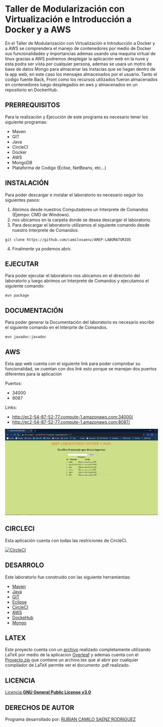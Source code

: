 # Taller de Modularización con Virtualización e Introducción a Docker y a AWS

En el Taller de Modularización con Virtualización e Introducción a Docker y a AWS se comprendera el manejo de contenedores por medio de Docker sus funcionalidades y importancias ademas usando una maquina virtual de linux gracias a AWS podremos desplegar la aplicación web en la nuve y esta podra ser vista por cualquier persona, ademas se usara un motro de base de datos Mongo para almacenar las instacias que se hagan dentro de la app web, en este caso los mensajes almacenados por el usuario.
Tanto el codigo fuente Back, Front como los recursos utilizados fueron almacenados en contenedores luego desplegados en aws y almacenados en un repositorio en DockerHub.
## PRERREQUISITOS

Para la realización y Ejecución de este programa es necesario tener los siguiente programas:
* Maven
* GIT
* Java
* CircleCI
* Docker
* AWS
* MongoDB
* Plataforma de Codigo (Eclise, NetBeans, etc...)

## INSTALACIÓN
Para poder descargar e instalar el laboratorio es necesario seguir los siguientes pasos:
1. Abrimos desde nuestros Computadores un Interprete de Comandos (Ejempo: CMD de Windows).
2. nos ubicamos en la carpeta donde se desea descargar el laboratorio.
3. Para descargar el laboratorio utilizamos el siguiente comando desde nuestro Interprete de Comandos:
```
git clone https://github.com/camilosaenz/AREP-LABORATORIO5
```
4. Finalmente ya podemos abrir.

## EJECUTAR

Para poder ejecutar el laboratorio nos ubicamos en el directorio del laboratorio y luego abrimos un Interprete de Comandos y ejecutamos el siguiente comando:
```
mvn package
```

## DOCUMENTACIÓN
Para poder generar la Documentación del laboratorio es necesario escribir el siguiente comando en el Interprte de Comandos.
```
mvn javadoc:javadoc
```

## AWS

Esta app web cuenta con el siguiente link para poder comprobar su funcionalidad, se cuentan con dos link esto porque se manejan dos puertos diferentes para la aplicación

Puertos:
* 34000
* 8087

Links:
* http://ec2-54-87-52-77.compute-1.amazonaws.com:34000/
* http://ec2-54-87-52-77.compute-1.amazonaws.com:8087/

<p align="center"> 
  <img src="https://github.com/camilosaenz/AREP-LABORATORIO5/blob/master/img/AWS-despliegue.PNG?raw=true">
</p>




## CIRCLECI

Esta aplicación cuenta con todas las restriciones de CircleCI.

 [![CircleCI](https://circleci.com/gh/circleci/circleci-docs.svg?style=svg)](https://app.circleci.com/pipelines/github/camilosaenz/AREP-LABORATORIO5)
 
## DESARROLO

Este laboratorio fue construido con las siguiente herramientas:
* [Maven](https://maven.apache.org/)
* [Java](https://www.java.com/es/)
* [GIT](https://git-scm.com/)
* [Eclipse](https://www.eclipse.org/)
* [CircleCI](https://circleci.com/)
* [AWS](https://www.awseducate.com/student/s/)
* [DockeHub](https://hub.docker.com/)
* [Mongo](https://www.mongodb.com/es)
 
## LATEX

Este proyecto cuenta con un [archivo](https://github.com/camilosaenz/AREP-LABORATORIO5/blob/master/AREP%20-%20LABORATORIO5.pdf) realizado completamente utilizando LaTeX por medio de la aplicacion [Overleaf](https://www.overleaf.com/project) y ademas cuenta con el [Proyecto.zip](https://github.com/camilosaenz/AREP-LABORATORIO5/blob/master/AREP%20-%20LABORATORIO5.zip) que contiene un archivo.tex que al abrir por cualquier compilador de LaTeX permite ver el documento .pdf realizado. 
 
## LICENCIA

[Licencia **GNU General Public License v3.0**](https://github.com/camilosaenz/AREP-LABORATORIO5/blob/master/LICENSE)

## DERECHOS DE AUTOR

Programa desarrollado por:
[RUBIAN CAMILO SAENZ RODRIGUEZ](https://github.com/camilosaenz)
